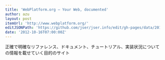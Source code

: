 ```yaml
---
title: 'WebPlatform.org — Your Web, documented'
author: azu
layout: post
itemUrl: 'http://www.webplatform.org/'
editJSONPath: 'https://github.com/jser/jser.info/edit/gh-pages/data/2012/10/index.json'
date: '2012-10-16T07:00:00Z'
---
```

正確で明確なリファレンス、ドキュメント、チュートリアル、実装状況についての情報を載せていく目的のサイト
